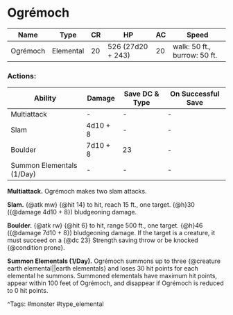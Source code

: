 # Ogrémoch

| Name | Type | CR | HP | AC | Speed |
|------|------|----|----|----|-------|
| Ogrémoch | Elemental | 20 | 526 (27d20 + 243) | 20 | walk: 50 ft., burrow: 50 ft. |

### Actions:

| Ability | Damage | Save DC & Type | On Successful Save |
|---------|--------|----------------|--------------------|
| Multiattack | - | - | - |
| Slam | 4d10 + 8 | - | - |
| Boulder | 7d10 + 8 | 23 | - |
| Summon Elementals (1/Day) | - | - | - |


**Multiattack.** Ogrémoch makes two slam attacks.

**Slam.** {@atk mw} {@hit 14} to hit, reach 15 ft., one target. {@h}30 ({@damage 4d10 + 8}) bludgeoning damage.

**Boulder.** {@atk rw} {@hit 6} to hit, range 500 ft., one target. {@h}46 ({@damage 7d10 + 8}) bludgeoning damage. If the target is a creature, it must succeed on a {@dc 23} Strength saving throw or be knocked {@condition prone}.

**Summon Elementals (1/Day).** Ogrémoch summons up to three {@creature earth elemental||earth elementals} and loses 30 hit points for each elemental he summons. Summoned elementals have maximum hit points, appear within 100 feet of Ogrémoch, and disappear if Ogrémoch is reduced to 0 hit points.

^Tags: #monster #type_elemental